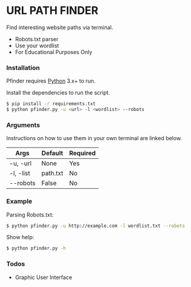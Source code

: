 # URL PATH FINDER

Find interesting website paths via terminal.

  - Robots.txt parser
  - Use your wordlist
  - For Educational Purposes Only


### Installation

Pfinder requires [Python](https://www.python.org/) 3.x+ to run.

Install the dependencies to run the script.

```sh
$ pip install -r requirements.txt
$ python pfinder.py -u <url> -l <wordlist> --robots
```

### Arguments

Instructions on how to use them in your own terminal are linked below.

| Args | Default | Required |
| ------ | ------ | ------  |
| -u, -url | None | Yes |
| -l, -list | path.txt | No |
| --robots | False | No |


### Example

Parsing Robots.txt:
```sh
$ python pfinder.py -u http://example.com -l wordlist.txt --robots
```

Show help:
```sh
$ python pfinder.py -h
```

### Todos

 - Graphic User Interface
